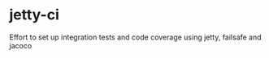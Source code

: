 jetty-ci
========

Effort to set up integration tests and code coverage using jetty, failsafe and jacoco
